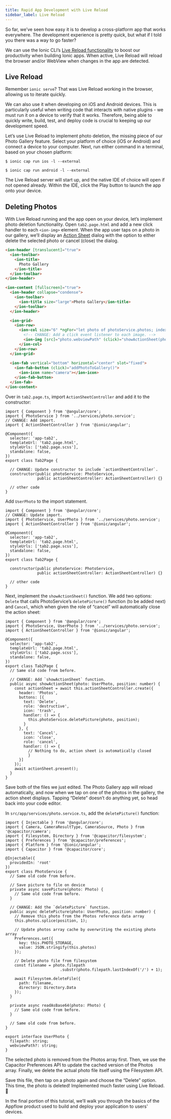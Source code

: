 ```yaml
---
title: Rapid App Development with Live Reload
sidebar_label: Live Reload
---
```


<head>
  <meta
    name="description"
    content="Use the Ionic CLI’s Live Reload functionality to boost your productivity when building Ionic apps. Learn how you can utilize rapid app development."
  />
</head>

So far, we’ve seen how easy it is to develop a cross-platform app that works everywhere. The development experience is pretty quick, but what if I told you there was a way to go faster?

We can use the Ionic CLI’s [Live Reload functionality](https://ionicframework.com/docs/cli/livereload) to boost our productivity when building Ionic apps. When active, Live Reload will reload the browser and/or WebView when changes in the app are detected.

## Live Reload

Remember `ionic serve`? That was Live Reload working in the browser, allowing us to iterate quickly.

We can also use it when developing on iOS and Android devices. This is particularly useful when writing code that interacts with native plugins - we must run it on a device to verify that it works. Therefore, being able to quickly write, build, test, and deploy code is crucial to keeping up our development speed.

Let’s use Live Reload to implement photo deletion, the missing piece of our Photo Gallery feature. Select your platform of choice (iOS or Android) and connect a device to your computer. Next, run either command in a terminal, based on your chosen platform:

```shell
$ ionic cap run ios -l --external

$ ionic cap run android -l --external
```

The Live Reload server will start up, and the native IDE of choice will open if not opened already. Within the IDE, click the Play button to launch the app onto your device.

## Deleting Photos

With Live Reload running and the app open on your device, let’s implement photo deletion functionality. Open `tab2.page.html` and add a new click handler to each `<ion-img>` element. When the app user taps on a photo in our gallery, we’ll display an [Action Sheet](https://ionicframework.com/docs/api/action-sheet) dialog with the option to either delete the selected photo or cancel (close) the dialog.

```html
<ion-header [translucent]="true">
  <ion-toolbar>
    <ion-title>
      Photo Gallery
    </ion-title>
  </ion-toolbar>
</ion-header>

<ion-content [fullscreen]="true">
  <ion-header collapse="condense">
    <ion-toolbar>
      <ion-title size="large">Photo Gallery</ion-title>
    </ion-toolbar>
  </ion-header>

  <ion-grid>
    <ion-row>
      <ion-col size="6" *ngFor="let photo of photoService.photos; index as position">
        <!-- CHANGE: Add a click event listener to each image. -->
        <ion-img [src]="photo.webviewPath" (click)="showActionSheet(photo, position)"></ion-img>
      </ion-col>
    </ion-row>
  </ion-grid>
  
  <ion-fab vertical="bottom" horizontal="center" slot="fixed">
    <ion-fab-button (click)="addPhotoToGallery()">
      <ion-icon name="camera"></ion-icon>
    </ion-fab-button>
  </ion-fab>
</ion-content>
```

Over in `tab2.page.ts`, import `ActionSheetController` and add it to the constructor:

```tsx
import { Component } from '@angular/core';
import { PhotoService } from '../services/photo.service';
// CHANGE: Add import.
import { ActionSheetController } from '@ionic/angular';

@Component({
  selector: 'app-tab2',
  templateUrl: 'tab2.page.html',
  styleUrls: ['tab2.page.scss'],
  standalone: false,
})
export class Tab2Page {

  // CHANGE: Update constructor to include `actionSheetController`.
  constructor(public photoService: PhotoService,
              public actionSheetController: ActionSheetController) {}

  // other code
}
```

Add `UserPhoto` to the import statement.

```tsx
import { Component } from '@angular/core';
// CHANGE: Update import.
import { PhotoService, UserPhoto } from '../services/photo.service';
import { ActionSheetController } from '@ionic/angular';

@Component({
  selector: 'app-tab2',
  templateUrl: 'tab2.page.html',
  styleUrls: ['tab2.page.scss'],
  standalone: false,
})
export class Tab2Page {

  constructor(public photoService: PhotoService,
              public actionSheetController: ActionSheetController) {}

  // other code
}
```

Next, implement the `showActionSheet()` function. We add two options: `Delete` that calls PhotoService’s `deletePicture()` function (to be added next) and `Cancel`, which when given the role of “cancel” will automatically close the action sheet:

```tsx
import { Component } from '@angular/core';
import { PhotoService, UserPhoto } from '../services/photo.service';
import { ActionSheetController } from '@ionic/angular';

@Component({
  selector: 'app-tab2',
  templateUrl: 'tab2.page.html',
  styleUrls: ['tab2.page.scss'],
  standalone: false,
})
export class Tab2Page {
  // Same old code from before.
  
  // CHANGE: Add `showActionSheet` function.
  public async showActionSheet(photo: UserPhoto, position: number) {
    const actionSheet = await this.actionSheetController.create({
      header: 'Photos',
      buttons: [{
        text: 'Delete',
        role: 'destructive',
        icon: 'trash',
        handler: () => {
          this.photoService.deletePicture(photo, position);
        }
      }, {
        text: 'Cancel',
        icon: 'close',
        role: 'cancel',
        handler: () => {
          // Nothing to do, action sheet is automatically closed
          }
      }]
    });
    await actionSheet.present();
  }
}
```

Save both of the files we just edited. The Photo Gallery app will reload automatically, and now when we tap on one of the photos in the gallery, the action sheet displays. Tapping “Delete” doesn’t do anything yet, so head back into your code editor.

In `src/app/services/photo.service.ts`, add the `deletePicture()` function:

```tsx
import { Injectable } from '@angular/core';
import { Camera, CameraResultType, CameraSource, Photo } from '@capacitor/camera';
import { Filesystem, Directory } from '@capacitor/filesystem';
import { Preferences } from '@capacitor/preferences';
import { Platform } from '@ionic/angular';
import { Capacitor } from '@capacitor/core';

@Injectable({
  providedIn: 'root'
})
export class PhotoService {
  // Same old code from before.

  // Save picture to file on device
  private async savePicture(photo: Photo) {
    // Same old code from before.
  }

  // CHANGE: Add the `deletePicture` function.
  public async deletePicture(photo: UserPhoto, position: number) {
    // Remove this photo from the Photos reference data array
    this.photos.splice(position, 1);

    // Update photos array cache by overwriting the existing photo array
    Preferences.set({
      key: this.PHOTO_STORAGE,
      value: JSON.stringify(this.photos)
    });

    // Delete photo file from filesystem
    const filename = photo.filepath
                        .substr(photo.filepath.lastIndexOf('/') + 1);

    await Filesystem.deleteFile({
      path: filename,
      directory: Directory.Data
    });
  }
  
  private async readAsBase64(photo: Photo) {
    // Same old code from before.
  }

  // Same old code from before.
}

export interface UserPhoto {
  filepath: string;
  webviewPath?: string;
}
```

The selected photo is removed from the Photos array first. Then, we use the Capacitor Preferences API to update the cached version of the Photos array. Finally, we delete the actual photo file itself using the Filesystem API.

Save this file, then tap on a photo again and choose the “Delete” option. This time, the photo is deleted! Implemented much faster using Live Reload. 💪

In the final portion of this tutorial, we’ll walk you through the basics of the Appflow product used to build and deploy your application to users' devices.
